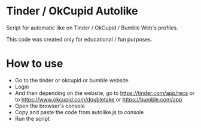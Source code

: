 # Tinder / OkCupid Autolike
Script for automatic like on Tinder / OkCupid / Bumble Web's profiles. 

This code was created only for educational / fun purposes.

# How to use
- Go to the tinder or okcupid or bumble website
- Login
- And then depending on the website, go to https://tinder.com/app/recs or to https://www.okcupid.com/doubletake or https://bumble.com/app
- Open the browser's console
- Copy and paste the code from autolike.js to console
- Run the script
